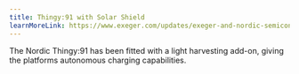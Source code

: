 ```yaml
---
title: Thingy:91 with Solar Shield
learnMoreLink: https://www.exeger.com/updates/exeger-and-nordic-semiconductor-in-partnership/
---
```


The Nordic Thingy:91 has been fitted with a light harvesting add-on, giving the
platforms autonomous charging capabilities.
